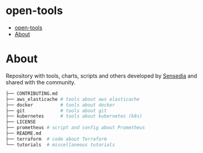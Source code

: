 # open-tools

<!-- TOC -->

- [open-tools](#open-tools)
- [About](#about)

<!-- TOC -->

# About

Repository with tools, charts, scripts and others developed by [Sensedia](https://www.sensedia.com) and shared with the community.

```bash
├── CONTRIBUTING.md
├── aws_elasticache # tools about aws elasticache
├── docker          # tools about docker
├── git             # tools about git
├── kubernetes      # tools about kubernetes (k8s)
├── LICENSE
├── prometheus # script and config about Prometheus
├── README.md
├── terraform  # code about Terraform
└── tutorials  # miscellaneous tutorials
```
